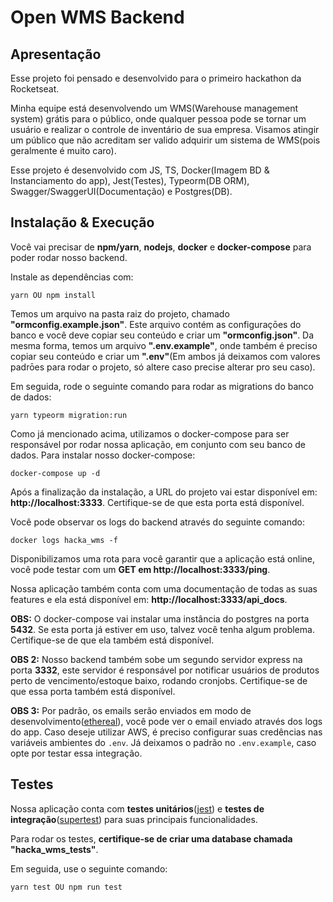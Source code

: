# Open WMS Backend
  
## Apresentação

Esse projeto foi pensado e desenvolvido para o primeiro hackathon da Rocketseat.

Minha equipe está desenvolvendo um WMS(Warehouse management system) grátis para o público, onde qualquer pessoa pode se tornar um usuário e realizar o controle de inventário de sua empresa. Visamos atingir um público que não acreditam ser valido adquirir um sistema de WMS(pois geralmente é muito caro).

Esse projeto é desenvolvido com JS, TS, Docker(Imagem BD & Instanciamento do app), Jest(Testes), Typeorm(DB ORM), Swagger/SwaggerUI(Documentação) e Postgres(DB).

## Instalação & Execução

Você vai precisar de **npm/yarn**, **nodejs**, **docker** e **docker-compose** para poder rodar nosso backend.

Instale as dependências com:

```shell
yarn OU npm install
```

Temos um arquivo na pasta raiz do projeto, chamado **"ormconfig.example.json"**. Este arquivo contém as configuraçōes do banco e você deve copiar seu conteúdo e criar um **"ormconfig.json"**. Da mesma forma, temos um arquivo **".env.example"**, onde também é preciso copiar seu conteúdo e criar um **".env"**(Em ambos já deixamos com valores padrōes para rodar o projeto, só altere caso precise alterar pro seu caso).

Em seguida, rode o seguinte comando para rodar as migrations do banco de dados:

```shell
yarn typeorm migration:run
```

Como já mencionado acima, utilizamos o docker-compose para ser responsável por rodar nossa aplicação, em conjunto com seu banco de dados.
Para instalar nosso docker-compose:

```shell
docker-compose up -d
```

Após a finalização da instalação, a URL do projeto vai estar disponível em: **http://localhost:3333**.
Certifique-se de que esta porta está disponível.

Você pode observar os logs do backend através do seguinte comando:

```shell
docker logs hacka_wms -f 
```

Disponibilizamos uma rota para você garantir que a aplicação está online, você pode testar com um **GET em http://localhost:3333/ping**.

Nossa aplicação também conta com uma documentação de todas as suas features e ela está disponível em: **http://localhost:3333/api_docs**.

**OBS:** O docker-compose vai instalar uma instância do postgres na porta **5432**. Se esta porta já estiver em uso, talvez você tenha algum problema. Certifique-se de que ela também está disponível.

**OBS 2:** Nosso backend também sobe um segundo servidor express na porta **3332**, este servidor é responsável por notificar usuários de produtos perto de vencimento/estoque baixo, rodando cronjobs. Certifique-se de que essa porta também está disponível.

**OBS 3:** Por padrão, os emails serão enviados em modo de desenvolvimento([ethereal](https://ethereal.email/)), você pode ver o email enviado através dos logs do app. Caso deseje utilizar AWS, é preciso configurar suas credências nas variáveis ambientes do `.env`. Já deixamos o padrão no `.env.example`, caso opte por testar essa integração.

## Testes

Nossa aplicação conta com **testes unitários**([jest](https://jestjs.io/pt-BR/)) e **testes de integração**([supertest](https://github.com/visionmedia/supertest#readme)) para suas principais funcionalidades.

Para rodar os testes, **certifique-se de criar uma database chamada "hacka_wms_tests"**.

Em seguida, use o seguinte comando:

```shell
yarn test OU npm run test
```
